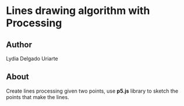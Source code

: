 # Lines drawing algorithm with Processing

## Author
Lydia Delgado Uriarte

## About
Create lines processing given two points, use **p5.js** library to sketch the points that make the lines. 

